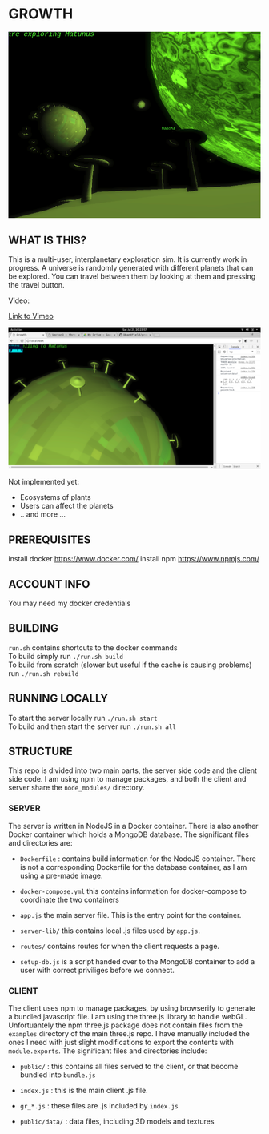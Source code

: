 # GROWTH

![Screenshot1](screenshots/1.png?raw=true "Screenshot 1")

## WHAT IS THIS?

This is a multi-user, interplanetary exploration sim. It is currently work in progress.
A universe is randomly generated with different planets that can be explored. You can travel between them by looking at them and pressing the travel button.

Video:
<p><a href="https://vimeo.com/277899546"> Link to Vimeo </a></p>

![Screenshot2](screenshots/2.png?raw=true "Screenshot 2")

Not implemented yet:

- Ecosystems of plants
- Users can affect the planets
- .. and more ...

## PREREQUISITES

install docker https://www.docker.com/
install npm https://www.npmjs.com/

## ACCOUNT INFO

You may need my docker credentials

## BUILDING

`run.sh` contains shortcuts to the docker commands\
To build simply run `./run.sh build`\
To build from scratch (slower but useful if the cache is causing problems) run `./run.sh rebuild`

## RUNNING LOCALLY

To start the server locally run `./run.sh start`\
To build and then start the server run `./run.sh all`

## STRUCTURE

This repo is divided into two main parts, the server side code and the client side code. I am using npm to manage packages, and both the client and server share the `node_modules/` directory.

### SERVER

The server is written in NodeJS in a Docker container. There is also another Docker container which holds a MongoDB database. The significant files and directories are:

- `Dockerfile` : contains build information for the NodeJS container. There is not a corresponding Dockerfile for the database container, as I am using a pre-made image.

- `docker-compose.yml` this contains information for docker-compose to coordinate the two containers

- `app.js` the main server file. This is the entry point for the container.

- `server-lib/` this contains local .js files used by `app.js`.

- `routes/` contains routes for when the client requests a page.

- `setup-db.js` is a script handed over to the MongoDB container to add a user with correct priviliges before we connect.

### CLIENT

The client uses npm to manage packages, by using browserify to generate a bundled javascript file. I am using the three.js library to handle webGL. Unfortuantely the npm three.js package does not contain files from the `examples` directory of the main three.js repo. I have manually included the ones I need with just slight modifications to export the contents with `module.exports`. The significant files and directories include:

- `public/` : this contains all files served to the client, or that become bundled into `bundle.js`

- `index.js` : this is the main client .js file.

- `gr_*.js` : these files are .js included by `index.js`

- `public/data/` : data files, including 3D models and textures
